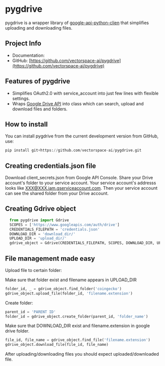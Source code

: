 # pygdrive

pygdrive is a wrapper library of [google-api-python-clien](https://github.com/google/google-api-python-client) that simplifies uploading and downloading files. 

Project Info
------------

- Documentation: 
- GitHub: [https://github.com/vectorspace-ai/pygdrive](https://github.com/vectorspace-ai/pygdrive)

Features of pygdrive
-------------------

-  Simplifies OAuth2.0 with service_account into just few lines with flexible settings.
-  Wraps [Google Drive API](https://developers.google.com/drive/api/v3/>) into
   class which can search, upload and download files and folders.


How to install
--------------

You can install pygdrive from the current development version from GitHub, use:

```python
pip install git+https://github.com/vectorspace-ai/pygdrive.git
```

Creating credentials.json file
---------------------------

Download client_secrets.json from Google API Console. 
Share your Drive account's folder to your service account.
Your service account's addresss looks like XXX@XXX.iam.gserviceaccount.com.
Then your service account can see the shared folder from your Drive account.

Сreating Gdrive object
---------------

```python
  from pygdrive import Gdrive
  SCOPES = ['https://www.googleapis.com/auth/drive']
  CREDENTIALS_FILEPATH = 'credentials.json'
  DOWNLOAD_DIR = 'download_dir/'
  UPLOAD_DIR = 'upload_dir/'
  gdrive_object = Gdrive(CREDENTIALS_FILEPATH, SCOPES, DOWNLOAD_DIR, UPLOAD_DIR)
  ```

File management made easy
-------------------------

Upload file to certain folder:

Make sure that folder exist and filename appears in UPLOAD_DIR

```python   
folder_id, _ = gdrive_object.find_folder('coingecko')
gdrive_object.upload_file(folder_id, 'filename.extension')
```

Create folder:

```python   
parent_id = 'PARENT ID'
folder_id = gdrive_object.create_folder(parent_id, 'folder_name')
```

Make sure that DOWNLOAD_DIR exist and filename.extension in google drive folder. 

```python
file_id, file_name = gdrive_object.find_file('filename.extension')
gdrive_object.download_file(file_id, file_name)
```
After uploading/downloading files you should expect uploaded/downloaded file.
